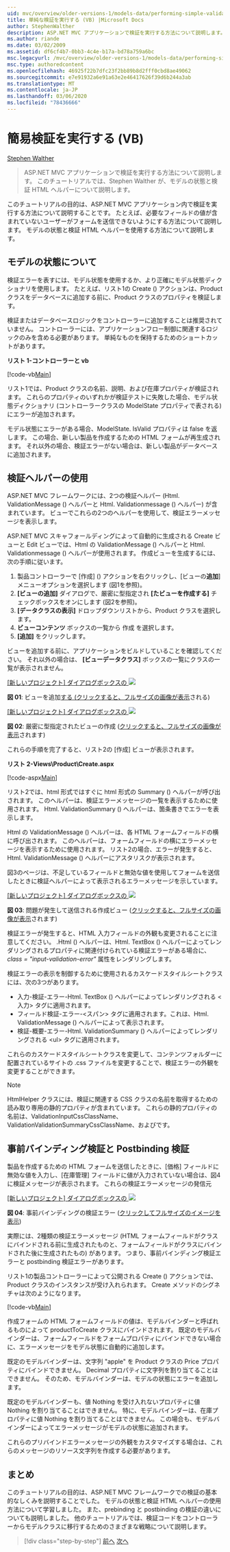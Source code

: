 ```yaml
---
uid: mvc/overview/older-versions-1/models-data/performing-simple-validation-vb
title: 単純な検証を実行する (VB) |Microsoft Docs
author: StephenWalther
description: ASP.NET MVC アプリケーションで検証を実行する方法について説明します。 このチュートリアルでは、Stephen Walther がモデルの状態と検証 HTML ヘルパーについて説明します。
ms.author: riande
ms.date: 03/02/2009
ms.assetid: df6cf4b7-0bb3-4c4e-b17a-bd78a759a6bc
msc.legacyurl: /mvc/overview/older-versions-1/models-data/performing-simple-validation-vb
msc.type: authoredcontent
ms.openlocfilehash: 46925f22b7dfc23f2bb89b8d2fff0cbd8ae49062
ms.sourcegitcommit: e7e91932a6e91a63e2e46417626f39d6b244a3ab
ms.translationtype: MT
ms.contentlocale: ja-JP
ms.lasthandoff: 03/06/2020
ms.locfileid: "78436666"
---
```

# <a name="performing-simple-validation-vb"></a>簡易検証を実行する (VB)

[Stephen Walther](https://github.com/StephenWalther)

> ASP.NET MVC アプリケーションで検証を実行する方法について説明します。 このチュートリアルでは、Stephen Walther が、モデルの状態と検証 HTML ヘルパーについて説明します。

このチュートリアルの目的は、ASP.NET MVC アプリケーション内で検証を実行する方法について説明することです。 たとえば、必要なフィールドの値が含まれていないユーザーがフォームを送信できないようにする方法について説明します。 モデルの状態と検証 HTML ヘルパーを使用する方法について説明します。

## <a name="understanding-model-state"></a>モデルの状態について

検証エラーを表すには、モデル状態を使用するか、より正確にモデル状態ディクショナリを使用します。 たとえば、リスト1の Create () アクションは、Product クラスをデータベースに追加する前に、Product クラスのプロパティを検証します。

検証またはデータベースロジックをコントローラーに追加することは推奨されていません。 コントローラーには、アプリケーションフロー制御に関連するロジックのみを含める必要があります。 単純なものを保持するためのショートカットがあります。

**リスト 1-コントローラーと vb**

[!code-vb[Main](performing-simple-validation-vb/samples/sample1.vb)]

リスト1では、Product クラスの名前、説明、および在庫プロパティが検証されます。 これらのプロパティのいずれかが検証テストに失敗した場合、モデル状態ディクショナリ (コントローラークラスの ModelState プロパティで表される) にエラーが追加されます。

モデル状態にエラーがある場合、ModelState. IsValid プロパティは false を返します。 この場合、新しい製品を作成するための HTML フォームが再生成されます。 それ以外の場合、検証エラーがない場合は、新しい製品がデータベースに追加されます。

## <a name="using-the-validation-helpers"></a>検証ヘルパーの使用

ASP.NET MVC フレームワークには、2つの検証ヘルパー (Html. ValidationMessage () ヘルパーと Html. Validationmessage () ヘルパー) が含まれています。 ビューでこれらの2つのヘルパーを使用して、検証エラーメッセージを表示します。

ASP.NET MVC スキャフォールディングによって自動的に生成される Create ビューと Edit ビューでは、Html の ValidationMessage () ヘルパーと Html. Validationmessage () ヘルパーが使用されます。 作成ビューを生成するには、次の手順に従います。

1. 製品コントローラーで [作成] () アクションを右クリックし、[ビューの**追加**] メニューオプションを選択します (図1を参照)。
2. **[ビューの追加]** ダイアログで、厳密に型指定され **[たビューを作成する]** チェックボックスをオンにします (図2を参照)。
3. **[データクラスの表示]** ドロップダウンリストから、Product クラスを選択します。
4. **ビューコンテンツ** ボックスの一覧から 作成 を選択します。
5. **[追加]** をクリックします。

ビューを追加する前に、アプリケーションをビルドしていることを確認してください。 それ以外の場合は、 **[ビューデータクラス]** ボックスの一覧にクラスの一覧が表示されません。

[[新しいプロジェクト] ダイアログボックスの ![](performing-simple-validation-vb/_static/image1.jpg)](performing-simple-validation-vb/_static/image1.png)

**図 01**: ビューを追加[する (クリックすると、フルサイズの画像が表示](performing-simple-validation-vb/_static/image2.png)される)

[[新しいプロジェクト] ダイアログボックスの ![](performing-simple-validation-vb/_static/image2.jpg)](performing-simple-validation-vb/_static/image3.png)

**図 02**: 厳密に型指定されたビューの作成 ([クリックすると、フルサイズの画像が表示](performing-simple-validation-vb/_static/image4.png)されます)

これらの手順を完了すると、リスト2の [作成] ビューが表示されます。

**リスト 2-Views\Product\Create.aspx**

[!code-aspx[Main](performing-simple-validation-vb/samples/sample2.aspx)]

リスト2では、html 形式ではすぐに html 形式の Summary () ヘルパーが呼び出されます。 このヘルパーは、検証エラーメッセージの一覧を表示するために使用されます。 Html. ValidationSummary () ヘルパーは、箇条書きでエラーを表示します。

Html の ValidationMessage () ヘルパーは、各 HTML フォームフィールドの横に呼び出されます。 このヘルパーは、フォームフィールドの横にエラーメッセージを表示するために使用されます。 リスト2の場合、エラーが発生すると、Html. ValidationMessage () ヘルパーにアスタリスクが表示されます。

図3のページは、不足しているフィールドと無効な値を使用してフォームを送信したときに検証ヘルパーによって表示されるエラーメッセージを示しています。

[[新しいプロジェクト] ダイアログボックスの ![](performing-simple-validation-vb/_static/image3.jpg)](performing-simple-validation-vb/_static/image5.png)

**図 03**: 問題が発生して送信される作成ビュー ([クリックすると、フルサイズの画像が表示](performing-simple-validation-vb/_static/image6.png)されます)

検証エラーが発生すると、HTML 入力フィールドの外観も変更されることに注意してください。 .Html () ヘルパーは、Html. TextBox () ヘルパーによってレンダリングされるプロパティに関連付けられている検証エラーがある場合に、 *class = "input-validation-error"* 属性をレンダリングします。

検証エラーの表示を制御するために使用されるカスケードスタイルシートクラスには、次の3つがあります。

- 入力-検証-エラー-Html. TextBox () ヘルパーによってレンダリングされる &lt;入力&gt; タグに適用されます。
- フィールド検証-エラー-&lt;スパン&gt; タグに適用されます。これは、Html. ValidationMessage () ヘルパーによって表示されます。
- 検証-概要-エラー-Html. ValidationSummary () ヘルパーによってレンダリングされる &lt;ul&gt; タグに適用されます。

これらのカスケードスタイルシートクラスを変更して、コンテンツフォルダーに配置されているサイトの .css ファイルを変更することで、検証エラーの外観を変更することができます。

> [!NOTE] 
> 
> HtmlHelper クラスには、検証に関連する CSS クラスの名前を取得するための読み取り専用の静的プロパティが含まれています。 これらの静的プロパティの名前は、ValidationInputCssClassName、ValidationValidationSummaryCssClassName、およびです。

## <a name="prebinding-validation-and-postbinding-validation"></a>事前バインディング検証と Postbinding 検証

製品を作成するための HTML フォームを送信したときに、[価格] フィールドに無効な値を入力し、[在庫管理] フィールドに値が入力されていない場合は、図4に検証メッセージが表示されます。 これらの検証エラーメッセージの発信元

[[新しいプロジェクト] ダイアログボックスの ![](performing-simple-validation-vb/_static/image4.jpg)](performing-simple-validation-vb/_static/image7.png)

**図 04**: 事前バインディングの検証エラー ([クリックしてフルサイズのイメージを表示](performing-simple-validation-vb/_static/image8.png))

実際には、2種類の検証エラーメッセージ (HTML フォームフィールドがクラスにバインドされる前に生成されたものと、フォームフィールドがクラスにバインドされた後に生成されたもの) があります。 つまり、事前バインディング検証エラーと postbinding 検証エラーがあります。

リスト1の製品コントローラーによって公開される Create () アクションでは、Product クラスのインスタンスが受け入れられます。 Create メソッドのシグネチャは次のようになります。

[!code-vb[Main](performing-simple-validation-vb/samples/sample3.vb)]

作成フォームの HTML フォームフィールドの値は、モデルバインダーと呼ばれるものによって productToCreate クラスにバインドされます。 既定のモデルバインダーは、フォームフィールドをフォームプロパティにバインドできない場合に、エラーメッセージをモデル状態に自動的に追加します。

既定のモデルバインダーは、文字列 "apple" を Product クラスの Price プロパティにバインドできません。 Decimal プロパティに文字列を割り当てることはできません。 そのため、モデルバインダーは、モデルの状態にエラーを追加します。

既定のモデルバインダーも、値 Nothing を受け入れないプロパティに値 Nothing を割り当てることはできません。 特に、モデルバインダーは、在庫プロパティに値 Nothing を割り当てることはできません。 この場合も、モデルバインダーによってエラーメッセージがモデルの状態に追加されます。

これらのプリバインドエラーメッセージの外観をカスタマイズする場合は、これらのメッセージのリソース文字列を作成する必要があります。

## <a name="summary"></a>まとめ

このチュートリアルの目的は、ASP.NET MVC フレームワークでの検証の基本的なしくみを説明することでした。 モデルの状態と検証 HTML ヘルパーの使用方法について学習しました。 また、prebinding と postbinding の検証の違いについても説明しました。 他のチュートリアルでは、検証コードをコントローラーからモデルクラスに移行するためのさまざまな戦略について説明します。

> [!div class="step-by-step"]
> [前へ](displaying-a-table-of-database-data-vb.md)
> [次へ](validating-with-the-idataerrorinfo-interface-vb.md)
